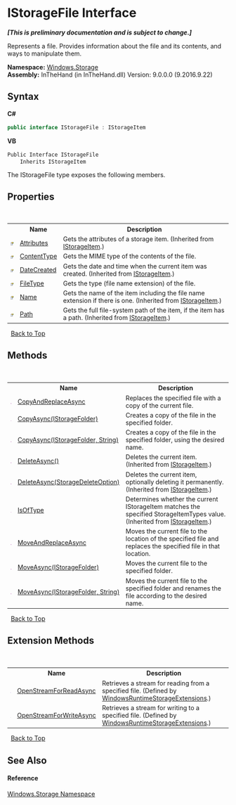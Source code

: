 # IStorageFile Interface
 _**\[This is preliminary documentation and is subject to change.\]**_

Represents a file. Provides information about the file and its contents, and ways to manipulate them.

**Namespace:**&nbsp;<a href="N_Windows_Storage">Windows.Storage</a><br />**Assembly:**&nbsp;InTheHand (in InTheHand.dll) Version: 9.0.0.0 (9.2016.9.22)

## Syntax

**C#**<br />
``` C#
public interface IStorageFile : IStorageItem
```

**VB**<br />
``` VB
Public Interface IStorageFile
	Inherits IStorageItem
```

The IStorageFile type exposes the following members.


## Properties
&nbsp;<table><tr><th></th><th>Name</th><th>Description</th></tr><tr><td>![Public property](media/pubproperty.gif "Public property")</td><td><a href="P_Windows_Storage_IStorageItem_Attributes">Attributes</a></td><td>
Gets the attributes of a storage item.
 (Inherited from <a href="T_Windows_Storage_IStorageItem">IStorageItem</a>.)</td></tr><tr><td>![Public property](media/pubproperty.gif "Public property")</td><td><a href="P_Windows_Storage_IStorageFile_ContentType">ContentType</a></td><td>
Gets the MIME type of the contents of the file.</td></tr><tr><td>![Public property](media/pubproperty.gif "Public property")</td><td><a href="P_Windows_Storage_IStorageItem_DateCreated">DateCreated</a></td><td>
Gets the date and time when the current item was created.
 (Inherited from <a href="T_Windows_Storage_IStorageItem">IStorageItem</a>.)</td></tr><tr><td>![Public property](media/pubproperty.gif "Public property")</td><td><a href="P_Windows_Storage_IStorageFile_FileType">FileType</a></td><td>
Gets the type (file name extension) of the file.</td></tr><tr><td>![Public property](media/pubproperty.gif "Public property")</td><td><a href="P_Windows_Storage_IStorageItem_Name">Name</a></td><td>
Gets the name of the item including the file name extension if there is one.
 (Inherited from <a href="T_Windows_Storage_IStorageItem">IStorageItem</a>.)</td></tr><tr><td>![Public property](media/pubproperty.gif "Public property")</td><td><a href="P_Windows_Storage_IStorageItem_Path">Path</a></td><td>
Gets the full file-system path of the item, if the item has a path.
 (Inherited from <a href="T_Windows_Storage_IStorageItem">IStorageItem</a>.)</td></tr></table>&nbsp;
<a href="#istoragefile-interface">Back to Top</a>

## Methods
&nbsp;<table><tr><th></th><th>Name</th><th>Description</th></tr><tr><td>![Public method](media/pubmethod.gif "Public method")</td><td><a href="M_Windows_Storage_IStorageFile_CopyAndReplaceAsync">CopyAndReplaceAsync</a></td><td>
Replaces the specified file with a copy of the current file.</td></tr><tr><td>![Public method](media/pubmethod.gif "Public method")</td><td><a href="M_Windows_Storage_IStorageFile_CopyAsync">CopyAsync(IStorageFolder)</a></td><td>
Creates a copy of the file in the specified folder.</td></tr><tr><td>![Public method](media/pubmethod.gif "Public method")</td><td><a href="M_Windows_Storage_IStorageFile_CopyAsync_1">CopyAsync(IStorageFolder, String)</a></td><td>
Creates a copy of the file in the specified folder, using the desired name.</td></tr><tr><td>![Public method](media/pubmethod.gif "Public method")</td><td><a href="M_Windows_Storage_IStorageItem_DeleteAsync">DeleteAsync()</a></td><td>
Deletes the current item.
 (Inherited from <a href="T_Windows_Storage_IStorageItem">IStorageItem</a>.)</td></tr><tr><td>![Public method](media/pubmethod.gif "Public method")</td><td><a href="M_Windows_Storage_IStorageItem_DeleteAsync_1">DeleteAsync(StorageDeleteOption)</a></td><td>
Deletes the current item, optionally deleting it permanently.
 (Inherited from <a href="T_Windows_Storage_IStorageItem">IStorageItem</a>.)</td></tr><tr><td>![Public method](media/pubmethod.gif "Public method")</td><td><a href="M_Windows_Storage_IStorageItem_IsOfType">IsOfType</a></td><td>
Determines whether the current IStorageItem matches the specified StorageItemTypes value.
 (Inherited from <a href="T_Windows_Storage_IStorageItem">IStorageItem</a>.)</td></tr><tr><td>![Public method](media/pubmethod.gif "Public method")</td><td><a href="M_Windows_Storage_IStorageFile_MoveAndReplaceAsync">MoveAndReplaceAsync</a></td><td>
Moves the current file to the location of the specified file and replaces the specified file in that location.</td></tr><tr><td>![Public method](media/pubmethod.gif "Public method")</td><td><a href="M_Windows_Storage_IStorageFile_MoveAsync">MoveAsync(IStorageFolder)</a></td><td>
Moves the current file to the specified folder.</td></tr><tr><td>![Public method](media/pubmethod.gif "Public method")</td><td><a href="M_Windows_Storage_IStorageFile_MoveAsync_1">MoveAsync(IStorageFolder, String)</a></td><td>
Moves the current file to the specified folder and renames the file according to the desired name.</td></tr></table>&nbsp;
<a href="#istoragefile-interface">Back to Top</a>

## Extension Methods
&nbsp;<table><tr><th></th><th>Name</th><th>Description</th></tr><tr><td>![Public Extension Method](media/pubextension.gif "Public Extension Method")</td><td><a href="M_System_IO_WindowsRuntimeStorageExtensions_OpenStreamForReadAsync">OpenStreamForReadAsync</a></td><td>
Retrieves a stream for reading from a specified file.
 (Defined by <a href="T_System_IO_WindowsRuntimeStorageExtensions">WindowsRuntimeStorageExtensions</a>.)</td></tr><tr><td>![Public Extension Method](media/pubextension.gif "Public Extension Method")</td><td><a href="M_System_IO_WindowsRuntimeStorageExtensions_OpenStreamForWriteAsync">OpenStreamForWriteAsync</a></td><td>
Retrieves a stream for writing to a specified file.
 (Defined by <a href="T_System_IO_WindowsRuntimeStorageExtensions">WindowsRuntimeStorageExtensions</a>.)</td></tr></table>&nbsp;
<a href="#istoragefile-interface">Back to Top</a>

## See Also


#### Reference
<a href="N_Windows_Storage">Windows.Storage Namespace</a><br />